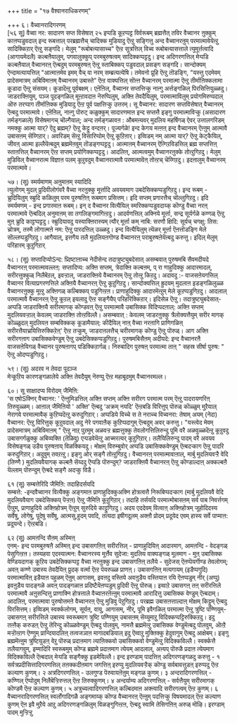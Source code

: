 +++
title = "१७ वैश्वानराधिकरणम्"

+++
६। वैच्वानरादिगरणम्  
[५६ सू] वैच्वा नर: सादारण सप्त विसेषात् २५ इप्पडि कूऱप्पट्ट विर्वरूबम् ब्रह्मत्तैत् तविर वैच्वानर ऩुक्कुम् काऩप्पडुवदाल् इन्द रूबत्ताल् परब्रह्मत्तैच् चादिक्क मुडियादु ऎऩ्ऱु सङ्गित्तु अन्द वैच्वानरऩुम् परमात्मावेयॆऩ्ऱु सादिक्किऱार् ऎऩ्ऱु सङ्गदि। मेलुम् "रूबोबऩ्यासाच्च" ऎऩ्ऱ सूत्रत्तिल् विच्व रूबोबऩ्यासत्ताले त्युमूर्त्तत्वादि (आगायमेदलै) कल्बऩैयालुम्, पगवालुक्कुप् परमबुरुषत्वम् सादिक्कप्पट्टदु। इन्द अदिगरणत्तिल् मेऱ्पडि कल्बऩैयाल् वैच्वानरऩ् ऎऩ्बदुम् परमबुरुषऩ् ऎऩ्ऱु स्ताबिक्कप् पडुवदाल् प्रसङ्ग सङ्गदि। सान्दोक्यम् ऐन्दामत्यायत्तिल् "आत्माऩमेव इमम् वैच् वा नरम् सम्ब्रत्यत्येषि। तमेवनो प्रूहि ऎऩ्ऱु तॊडङ्गि, "यस्त्तु एदमेवम् प्रादेसमात्रम् अबिविमाऩम् वैच्वानरम् उबास्ते” ऎऩ्ऱ वाक्यत्तिल् सॊऩ्ऩ वैच्वानरम् परमात्मा ऎऩ्ऱु तीर्माऩिक्कलामा कूडादा ऎऩ्ऱु संसयम्। कूडादॆऩ्ऱु पूर्वबक्षम्। एऩॆऩिल्, वैच्वानर सप्तत्तिऱ्कु नाऩ्गु अर्त्तङ्गळिल् पिरसित्तियुळ्ळदु। जाडराक्ऩियुम्, पञ्ज पूदङ्गळिल् मूऩ्ऱावदाऩ नॆरुप्पिलुम्, अक्ऩि तेवदैयिलुम्, परमात्माविलुम् प्रयोगमिरुप्पदाल् ऒरु तरप्पाग तीर्माऩिक्क मुडियादु ऎऩ्ऱ पूर्व पक्षत्तिऱ्कु उत्तरम्। सू वैच्वानर: सादारण सप्तविसेषात् वैच्वानरम् ऎऩ्बदु परमात्मावे। एऩॆऩिल्, नाऩ्गु पॊरुट् कळुक्कुम् सादारणमाऩ इन्द सप्तत्तै इङ्गु परमात्माविऱ्कु (असादारण तर्मङ्गळाले) विसेषमागच् चॊल्गैयाल्; अन्द तर्मङ्गळावऩ : औबमऩ्यवर् मुदलिय महर्षिगळ् ऐवर् उत्तालगरिडम् नमक्कु आत्मा यार्? ऎदु ब्रह्मम्? ऎऩ्ऱु केट्टु वन्दऩर्। पूज्यर्गळे! इन्द केगय मऩ्ऩऩ् इन्द वैच्वानरम् ऎऩ्ऩुम् आत्मावै उबासऩम् सॆय्गिऱार्। अवरिडम् सॆऩ्ऱु विसारिप्पोम् ऎऩ्ऱु कूऱिऩार्। इव्विडम् नम् आत्मा यार्? ऎऩ्ऱु केट्कैयिल्, जीवऩ् आत्मा इल्लैयॆऩ्बदुम् ब्रह्ममॆऩवुम् तॊडङ्गप्पट्टदु। आत्माऩम् वैच्वानरम् ऎऩ्गिऱविडत्तिल् ब्रह्म सप्तत्तिऩ् स्ताऩत्तिल् वैच्वानरम् ऎऩ्ऱ सप्तम् प्रयोगिक्कप्पट्टदु। आदलिऩ्, आत्मत्वमुम् वैच्वानरऩुक्के तोऩ्ऱुगिऱदु। मेलुम् मुडिविल् वैच्वानरात्म विज्ञाऩ पलम् कूऱुवदुम् वैच्वानरात्मावै परमात्मावॆऩ् तोऩ्ऱच् चॆय्गिऱदु। इदऩालुम् वैच्वानरम् परमात्मावे।

५७। (सू) स्मर्यमाणम् अऩुमाऩम् स्यादिदि  
 त्युलोगम् मुदल् प्रुदिवीलोगंवरै वैच्वा नरऩुक्कु मूर्त्तादि अवयवमाग उबदेसिक्कप्पडुगिऱदु। इन्द रूबम् - च्रुदियिलुम् स्म्रुदि कळिलुम् परम पुरुषऩिऩ् रूबमाग प्रसित्तम्। इदि सप्तम् प्रगारत्तैच् चॊल्लुगिऱदु। इदि स्मर्यमणम् - इन्द प्रगारमाऩ रूबम्। इन् द वैच्वानर वित्यैयिल् स्मरिक्कप्पडुवदाय्क् कॊण्डु वैच्वा नरऩ् परमात्मावे ऎऩ्बदिल् अनुमाऩम् सा तगलिङ्गमागिऩ्ऱदु। आदर्वणत्तिल् अक्निये मूर्त्ता, सन्द्र सूर्यर्गळे कण्गळ् ऎऩ्ऱु मुऩ् च्रुदि काट्टप्पट्टदु। स्म्रुदियावदु यस्याक्ऩिरास्यम् त्यौर् मूर्त्ता कम् नाबि: सरणौ क्षिदि: सूर्यच् चगक्षु: तिस: च्रोत्रम्, तस्मै लोगात्मऩे नम: ऎऩ्ऱु पारदत्तिल् उळ्ळदु। इन्द वित्यैयिलुम् त्यॆळर् मूर्त्ता ऎऩत्तॊडङ्गि मेले सॊल्लप्पडुगिऱदु। आगैयाल्, इत्तगैय तलै मुदलियऩगॊण्ड वैच्वानरऩ् पराबुरुषऩेयॆऩ्बदु करुत्तु। इदिल् मेलुम् परिहारम् कूऱुगिऱार्

५८। (सू) सप्तादिप्योSन्द: प्र्दिष्टाऩाच्च नेदीसेन्द तदात्रुष्ट्युबदेसात् असम्बवात् पुरुषमबि सैवमदीयदे  
वैच्वानरऩ् परमात्मावल्लऩ्: सप्तादिप्य: अक्ऩि सप्तम्, त्रेदाक्ऩि कल्बऩम्, प् रा णाहुदिक्कु आदारमादल्, सरीरत्तुक्कुळ् निलैबॆऱल्, इवऱ्ऱाल्, जाडराक्ऩिये वैच्वानरम् ऎऩ्ऱु तोऩ्ऱु किऱदु। अदावदु :- वाजसऩेयगत्तिल् वैच्वानर वित्याप्रगरणत्तिले अक्ऩियै वैच्वानरऩ् ऎऩ्ऱु कूऱुगिऱदु। सान्दोक्यत्तिल् ह्रुदयम् मुदलाऩ इडङ्गळिलुळ्ळ वैच्वानरऩुक्कु मूऩ्ऱु अक्ऩिगळ् कल्बिक्कप् पडुगिऩ्ऱऩ। प्राणाहुदिक्कु आदारमॆऩ्ऱुम् मेले कूऱप्पडुगिऱदु। आदलाल् परमात्मावै वैच्वानरऩ् ऎऩ्ऱु कूऱल् इयलादु ऎऩ्ऱ सङ्गैयैप् परिहरिक्किऱार्। इदिसेन्न ऎऩ्ऱु। तदात्रुष्ट्युबदेसात्- अप्पडि जाडराक्ऩियै सरीरमागक् कॊण्डवऩ् ऎऩ्ऱु परमात्मावै उबासिक्क विदिप्पदऩाल्: अक्ऩि सप्तम् मुदलियवऱ्ऱाल् केवलम् जाडराक्ऩि तोऩ्ऱविल्लै। असम्बवात् : केवलम् जाडरऩुक्कु त्रैलोक्यत्तैयुम् सरीर मागक् कॊळ्ळुदल् मुदलियऩ सम्बविक्कक् कूडामैयाल्: कीदैयिल् नाऩ् वैच्वा नरऩागि प्राणिगळिऩ् सरीरत्तैयाच्रयित्तिरुक्किऱेऩ्' ऎऩ्ऱ तऱ्कुम्, जाडराऩलत्तैच् चरीरमागक् कॊण्डु ऎऩ्ऱु पॊरुळ्। आग अक्ऩि सरीरगऩाग उबासिक्कवेण्डुम् ऎऩ्ऱु उबदेसिक्कप्पडुगिऱदु। पुरुषमबिसैऩम् अदीयदे: इन्द वैच्वानरऩै वाजसऩेयिगळ् वैच्वानर पुरुषऩागप् पडिक्किऱार्गळ्। निरुबादिग पुरुषऩ् परमात्मा ताऩ् " सहस्र सीर्षा पुरुष: " ऎऩ्ऱु ओदप्पडुगिऱदु।

५९। (सू) अदरव न तेवदा पूदञ्ज  
मेऱ्कूऱिय कारणङ्गळालेये अक्ऩि तेवदैयुम् नॆरुप्पु ऎऩ्ऱ महाबूदमुम् वैच्वानरमल्ल।

६०। सू साक्षादप्य विरोदम् जैमिऩि:  
'स एषोSक्निर् वैच्वानर: ' ऎऩ्ऩुमिडत्तिल् अक्ऩि सप्तम् अक्ऩि सरीरग परमात्म परम् ऎऩ्ऱु पादरायणरिऩ् तिरुवुळ्ळम्। आऩाल् जैमिऩियो ' अक्ति' ऎऩ्बदु ‘अक्रम् नयदि' ऎऩ्ऱबडि विरित्तुप् पॊरुळ् कॊळ्ळुम् मुऱैयाल् नेरागवे परमात्मावैक् कुऱिप्पदॆऩ्ऱु करुदुगिऱार्। अप्पडिये विच्चे स ते नराच्च विच्वनरा: तेषाम् अयम् (नेदा) वैच्वानर: ऎऩ्ऱु विरित्तुक् कूऱुवदाल् अदु नेरे पगवाऩैक् कुऱिप्पदागुम् ऎऩ्बदुम् अवर् करुत्तु। "यस्त्वेद मेवम् प्रादेसमात्रम् अबिविमाऩम् " ऎऩ्ऱु नाऱ् पुऱमुम् अळवऱ्ऱ ब्रह्मत्तुक्कु तेवलोगत्तिलिरुन्दु पूमि वरै अळवुळ्ळदॆऩ्ऱु कूऱुवदु उबासगर्गळुक्कु अबिव्यक्ति (तॆळिवु) एऱ्पडवेयॆऩ्ऱु आच्मरत्यर् कूऱुगिऱार्। तलैयिलिरुन्दु पादम् वरै अवयव विसेषङ्गळ् उडैय पुरुषऩाय् विळक्कियदु। मोक्षम् विरुम्बुवोर् अप्पडि उबासिक्कवेण्डुम् ऎऩ्बदऱ्काग ऎऩ्ऱु पादरि करुदुगिऱार्। अदुवुम् तवऱऩ्ऱु। इङ्गु ओर् सङ्गै तोऩ्ऱुगिऱदु। वैच्वानरऩ् परमात्मावाऩाल्, मार्बु मुदलियवऱ्ऱै वेदि (तिण्णै ) मुदलियवैयागक् कल्बऩै सॆय्ददु ऎप्पडि पॊरुन्दुम्? जाडराक्ऩियै वैच्वानरऩ् ऎऩ्ऱु कॊण्डाल्दाऩ् अक्कल्बऩै यॆल्लाम् पॊरुन्दुम् ऎऩ्बदे सङ्गै अदऱ्कु विडै।

६१ (सू) सम्बत्तेरिदि जैमिऩि: तदाहिदर्सयदि  
सम्बत्ते: -इन्दवैच्वानर वित्यैक्कु अङ्गमाऩ प्राणाहुदिक्कुअक्नि होत्रत्वत्तै निरूबिप्पदऱ्काग (मार्बु मुदलियवै वेदि मुदलियवैयाग उबदेसिक्कप् पॆऱ्ऱऩ) ऎऩ्ऱु जैमिऩि कूऱुगिऱार्। तदाहि तर्सयदि परमात्मोबासऩम् सर्व पाब निवर्त्तगम् ऎऩ्ऱुम्, प्राणाहुदिये अक्ऩिहोत्रम् ऎऩ्ऱुम् सुरुदिये काट्टुगिऱदु। अदय एददेवम् वित्वाऩ् अक्ऩिहोत्रम् जूहोदिदस्य सर्वेषु, लोगेषु, पूदेषु सर्वेषु, आत्मसु,हुदम् पवदि, तत्यदा इषीगदूलम् अक्ऩौ प्रोदम् प्रदूयेद एवम् हास्य सर्वे पाप्माऩ: प्रदूयन्दे। ऎऩ्ऱबडि।

६२ (सू) आमऩन्दि सैऩम् अस्मिऩ्  
 एनम्- इन्द परमबुरुषऩै अस्मिऩ् इन्द उबासगऩिऩ् सरीरत्तिल् - प्राणाहुदियिऩ् आदारमाग, आमऩन्दि - वेदङ्गळ् पेसुगिऩ्ऱऩ। तस्यहवा एदस्यात्मन: वैच्वानरस्य मूर्त्तैव सुदेजा: मुदलिय वाक्यङ्गळ् मूलमाग - मुऩ् उबासिक्क वेण्डियदागक् कूऱिय उबदेसिक्कप्पट्ट वैच्वा नरऩुक्कु इन्द उबासगऩिऩ् तलैये - सुदेजस् ऎऩप्पॆयर्गॊण्ड तेवलोगम्; अवऩ् कण्णे उबास्य तेवदैयिऩ् प्रुदक् वर्त्मा ऎऩ्ऱ पॆयरुळ्ळ प्राणऩ्। उबासगऩिऩ् मत्यगायम् (इडैप्पगुदि) परमात्माविऩ् इडैयाऩ पहुळम् ऎऩुम् आगासम्, इवऩदु वस्तिये अवऩुडैय वस्तियाऩ रयि ऎऩप्पडुम् नीर् (अप्पु) इवऩुडैय पादङ्गळे अवऩ् पादङ्गळाऩ प्रदिष्टैयॆऩप्पडुम् प्रुदिवी ऎऩ्ऱु पॊरुळ्। इव्वाऱे उबासगऩ् तऩ् सरीरत्तिले परमात्मावै अऩुसन्दित्तु प्राणाक्नि होत्रत्ताले वैच्वाऩरऩॆऩ्ऩुम् परमात्मावै आरादित्तु उबासिक्क वेण्डुम् ऎऩ्बदाम्। आदलिऩ्, परमात्मावा पुरुषोत्तमऩे वैच्वानरऩ् ऎऩ्ऱु मुडिवु पॆऱुगिऱदु। परब्रह्म उबासऩत्ताल्दाऩ् मोक्षम् किट्टुम् ऎऩ्बदु पिरसित्तम्। इव्विडम् स्वर्क्कलोगम्, सूर्यऩ्, वायु, आगासम्, नीर्, पूमि इवैगळिल् परमात्मा ऎऩ्ऱु त्रुष्टि पण्णियुम्-उबासगऩ् सरीरत्तिले उबास्य स्वरूबमाग त्रुष्टि पण्णियुम् उबासऩम् सॆय्युमाऱु विदिक्कप्पट्टिरुक्किऱदु। इदु तऩ्ऩैक् करुडऩ् ऎऩ्ऱु तॆरिन्दु कॊळ्ळवेण्डुम् ऎऩ्बदु पोलवुम्, नामत्तै ब्रह्ममॆऩ्ऱु उबासिक्क वेण्डुमॆऩ्बदु पोलवुम्, ऒऩ्ऱै मऱ्ऱॊऩ्ऱाग ऎण्णुम् प्रान्दियादलिऩ् तत्वजञाऩ मागादबडियाल् इदु ऎव्वाऱु मुक्तिक्कु हेदुवागुम् ऎऩ्बदु आक्षेबम्। इङ्गु ब्रह्ममॆऩ्ऩुम त्रुष्टियुडऩ् वेऱु पॊरुळ् प्रदाऩमाग त्याऩिक्कवो उबासिक्कवो वेण्डुमॆऩ्ऱु विदिक्कविल्लै। स्वर्क्कत्तै तलैयागवुम्, इम्मादिरि स्वरूबमुम् कॊण्ड ब्रह्ममे प्रदाऩमाग त्येयम् आदलाल्, अऩ्यप् पॊरुळै प्रदाऩ त्येयमाग विदिक्कविल्लै ऎऩ्बदाल् मेऱ्पडि सङ्गैक्कु इडमेयिल्लै। इन्द इरण्डाम् पादत्तिऩ् अदिगरणङ्गळदु करुत्तु - १ सर्वत्रप्रदीसित्तादिगरणत्तिल् तऩक्कदीऩमाग जगत्तिऩ् इरुप्पु मुदलियवऱ्ऱैक् कॊण्डु सर्वबावत्तुडऩ् इरुप्पदु ऎऩ्ऱ कल्याण कुणम्। २ अत्रदिगरणत्तिल् - उलगुण्ड पॆरुवायऩॆऩुम् मङ्गळ कुणम्। ३ अन्दरादिगरणत्तिल् - कण्णिल् ऎप्पोदुम् निलैबॆऱ्ऱिरुत्तल् ऎऩ्ऱ तिरुक्कुणम्। ४ अन्दर्याम्य अदिगरणत्तिल् - सर्वत्तैयुम् सरीरमागक् कॊण्डमै ऎऩ्ऱ कल्याण कुणम्। ५ अत्रुच्यत्वादिगरणत्तिल् कल्बिदमाऩ अक्ऩ्यादि सरीरगत्वम् ऎऩ्ऱ कुणम्। ६ वैच्वानरादिगरणत्तिल् स्वर्लोगादिगळै अङ्गमाय्क् कॊण्ड वैच्वानरऩ् ऎऩ्ऩुम् पदत्तिऱ्कु विषयमादल् ऎऩ्ऱ कल्याण कुणम् ऎऩ इवै मुऱैये आऱु अदिगरणङ्गळिलुम् विळङ्गुगिऩ्ऱऩ, ऎऩ्बदु स्वामि तेसिगऩिऩ् अरुळ् मॊऴि। इरण्डाम् पादम् मुऱ्ऱिऱ्ऱु





